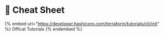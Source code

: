 # 🎲 Cheat Sheet

{% embed url="https://developer.hashicorp.com/terraform/tutorials/cli/init" %}
Offical Tutorials
{% endembed %}

<figure><img src="https://res.cloudinary.com/acloud-guru/image/fetch/c_thumb,f_auto,q_auto/https://acg-wordpress-content-production.s3.us-west-2.amazonaws.com/app/uploads/2020/11/terraform-cheatsheet-from-ACG.pdf" alt=""><figcaption></figcaption></figure>
